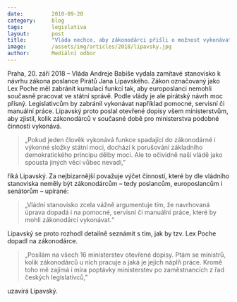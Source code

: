 ```yaml
---
date:         2018-09-20
category:     blog
tags:         legislativa
layout:       post
title:        "Vláda nechce, aby zákonodárci přišli o možnost vykonávat servisní a manuální práce na ministerstvech"
image:        /assets/img/articles/2018/lipavsky.jpg
author:       Mediální odbor
---
```


Praha, 20. září 2018 – Vláda Andreje Babiše vydala zamítavé stanovisko k návrhu zákona poslance Pirátů Jana Lipavského. Zákon označovaný jako Lex Poche měl zabránit kumulaci funkcí tak, aby europoslanci nemohli současně pracovat ve státní správě. Podle vlády je ale pirátský návrh moc přísný. Legislativcům by zabránil vykonávat například pomocné, servisní či manuální práce. Lipavský proto poslal otevřené dopisy všem ministerstvům, aby zjistil, kolik zákonodárců v současné době pro ministerstva podobné činnosti vykonává. 
 
> „Pokud jeden člověk vykonává funkce spadající do zákonodárné i výkonné složky státní moci, dochází k porušování základního demokratického principu dělby moci. Ale to očividně naší vládě jako spousta jiných věcí vůbec nevadí,” 

říká Lipavský. Za nejbizarnější považuje výčet činností, které by dle vládního stanoviska neměly být zákonodárcům – tedy poslancům, europoslancům i senátorům – upírané: 

> „Vládní stanovisko zcela vážně argumentuje tím, že navrhovaná úprava dopadá i na pomocné, servisní či manuální práce, které by mohli zákonodárci vykonávat.“
 
Lipavský se proto rozhodl detailně seznámit s tím, jak by tzv. Lex Poche dopadl na zákonodárce. 

> „Posílám na všech 16 ministerstev otevřené dopisy. Ptám se ministrů, kolik zákonodárců u nich pracuje a jaká je jejich náplň práce. Kromě toho mě zajímá i míra poptávky ministerstev po zaměstnancích z řad českých legislativců,” 

uzavírá Lipavský.
